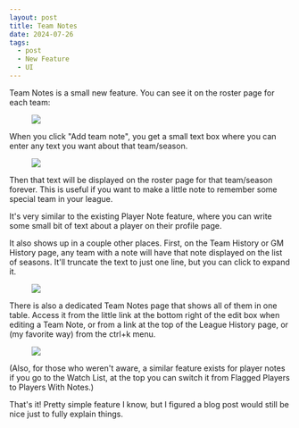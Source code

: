 ```yaml
---
layout: post
title: Team Notes
date: 2024-07-26
tags:
  - post
  - New Feature
  - UI
---
```


Team Notes is a small new feature. You can see it on the roster page for each team:

<figure><img src="/files/team-notes-1.png" class="img-fluid"></a></figure>

When you click "Add team note", you get a small text box where you can enter any text you want about that team/season.

<!--more-->

<figure class="overflow-auto"><img src="/files/team-notes-2.png"></a></figure>

Then that text will be displayed on the roster page for that team/season forever. This is useful if you want to make a little note to remember some special team in your league.

It's very similar to the existing Player Note feature, where you can write some small bit of text about a player on their profile page.

It also shows up in a couple other places. First, on the Team History or GM History page, any team with a note will have that note displayed on the list of seasons. It'll truncate the text to just one line, but you can click to expand it.

<figure><img src="/files/team-notes-3.png" class="img-fluid"></a></figure>

There is also a dedicated Team Notes page that shows all of them in one table. Access it from the little link at the bottom right of the edit box when editing a Team Note, or from a link at the top of the League History page, or (my favorite way) from the ctrl+k menu.

<figure class="overflow-auto"><img src="/files/team-notes-4.png"></a></figure>

(Also, for those who weren't aware, a similar feature exists for player notes if you go to the Watch List, at the top you can switch it from Flagged Players to Players With Notes.)

That's it! Pretty simple feature I know, but I figured a blog post would still be nice just to fully explain things.
